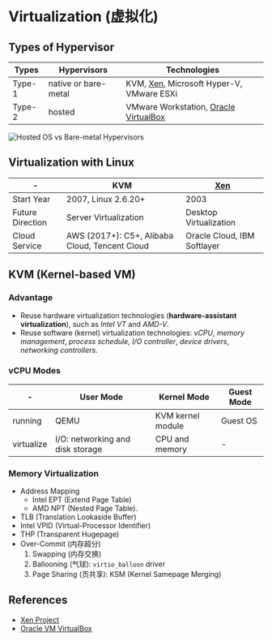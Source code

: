 # Virtualization (虚拟化)

## Types of Hypervisor

| Types | Hypervisors | Technologies |
| --- | --- | --- |
| Type-1 | native or bare-metal | KVM, [Xen](https://xenproject.org), Microsoft Hyper-V, VMware ESXi |
| Type-2 | hosted | VMware Workstation, [Oracle VirtualBox](https://www.virtualbox.org) |

![Hosted OS vs Bare-metal Hypervisors](https://leven-cn.github.io/linux-cookbook/imgs/virtualization-hypervisor-types.jpeg)

## Virtualization with Linux

| - | KVM | [Xen](https://xenproject.org) |
| --- | --- | --- |
| Start Year  | 2007, Linux 2.6.20+ | 2003 |
| Future Direction  | Server Virtualization | Desktop Virtualization |
| Cloud Service | AWS (2017+): C5+, Alibaba Cloud, Tencent Cloud | Oracle Cloud, IBM Softlayer |

## KVM (Kernel-based VM)

### Advantage

- Reuse hardware virtualization technologies (**hardware-assistant virtualization**),
such as *Intel VT* and *AMD-V*.
- Reuse software (kernel) virtualization technologies:
*vCPU*, *memory management*, *process schedule*, *I/O controller*, *device drivers*, *networking controllers*.

### vCPU Modes

| - | User Mode | Kernel Mode | Guest Mode |
| --- | --- | --- | --- |
| running | QEMU | KVM kernel module | Guest OS |
| virtualize | I/O: networking and disk storage | CPU and memory | - |

### Memory Virtualization

- Address Mapping
  - Intel EPT (Extend Page Table)
  - AMD NPT (Nested Page Table).
- TLB (Translation Lookaside Buffer)
- Intel VPID (Virtual-Processor Identifier)
- THP (Transparent Hugepage)
- Over-Commit (内存超分)
  1. Swapping (内存交换)
  2. Ballooning (气球): `virtio_balloon` driver
  3. Page Sharing (页共享): KSM (Kernel Samepage Merging)

## References

- [Xen Project](https://xenproject.org)
- [Oracle VM VirtualBox](https://www.virtualbox.org)
